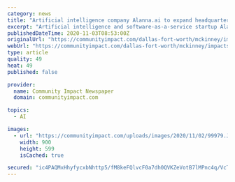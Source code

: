 ```yaml
---
category: news
title: "Artificial intelligence company Alanna.ai to expand headquarters in McKinney"
excerpt: "Artificial intelligence and software-as-a-service startup Alanna.ai announced Oct. 27 it plans to hire 20 new employees and add 3,000 square feet to its headquarters at 1700 Redbud Blvd., McKinney. The company’s artificial intelligence software,"
publishedDateTime: 2020-11-03T08:53:00Z
originalUrl: "https://communityimpact.com/dallas-fort-worth/mckinney/impacts/2020/11/03/artificial-intelligence-company-alannaai-to-expand-headquarters-in-mckinney/"
webUrl: "https://communityimpact.com/dallas-fort-worth/mckinney/impacts/2020/11/03/artificial-intelligence-company-alannaai-to-expand-headquarters-in-mckinney/"
type: article
quality: 49
heat: 49
published: false

provider:
  name: Community Impact Newspaper
  domain: communityimpact.com

topics:
  - AI

images:
  - url: "https://communityimpact.com/uploads/images/2020/11/02/99979.JPG"
    width: 900
    height: 599
    isCached: true

secured: "ic4PAQMxHhyfycxbNhttp5/fM8keFQlvcF0a7dh0QVKZeVotB7lMPnc4q/VcTEDLZmFpjeGC16SQhI+DfL1vQMio58LT1Pxx82vvv8ziF0X9fjfpmRbuaqoUfkM6udzwd4HnsUSa35GL4K3jZjO8iwALNDxAtTE2M/D3U8sTaF8UergE8ZMcXh+FS3Di2bzWL3HLUvm9mQc6yUKR2KMDaWiTmEWw2YoX7P2PmhnWuNVhk2+Yu2a5adwoS+NjEdA73D6g7jsj6duyoiZq05b7TJ4zzaGbkea+xEfaPhhnZI4GKTCqFYmpuaADHeAsX1DUTGqYfR9H0c3F7NdLTBMPrMzcHCVvBYocaApq1nO6zcc=;0GSE1SKuVm8stp9gqLnd9g=="
---
```


